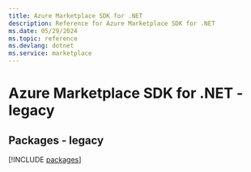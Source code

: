 ```yaml
---
title: Azure Marketplace SDK for .NET
description: Reference for Azure Marketplace SDK for .NET
ms.date: 05/29/2024
ms.topic: reference
ms.devlang: dotnet
ms.service: marketplace
---
```

# Azure Marketplace SDK for .NET - legacy
## Packages - legacy
[!INCLUDE [packages](marketplace-index.md)]